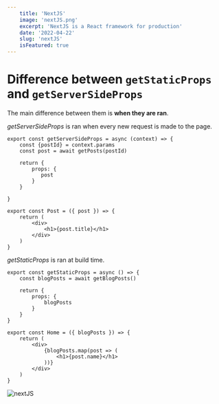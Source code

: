 ```yaml
---
    title: 'NextJS'
    image: 'nextJS.png'
    excerpt: 'NextJS is a React framework for production'
    date: '2022-04-22'
    slug: 'nextJS'
    isFeatured: true
---
```


# Difference between `getStaticProps` and `getServerSideProps`

The main difference between them is **when they are ran**.

_getServerSideProps_ is ran when every new request is made to the page.

```
export const getServerSideProps = async (context) => {
    const {postId} = context.params
    const post = await getPosts(postId)

    return {
        props: {
           post
        }
    }

}

export const Post = ({ post }) => {
    return (
        <div>
            <h1>{post.title}</h1>
        </div>
    )
}
```

_getStaticProps_ is ran at build time.

```
export const getStaticProps = async () => {
    const blogPosts = await getBlogPosts()

    return {
        props: {
            blogPosts
        }
    }
}

export const Home = ({ blogPosts }) => {
    return (
        <div>
            {blogPosts.map(post => (
                <h1>{post.name}</h1>
            ))}
        </div>
    )
}
```

![nextJS](nextJS.png)
